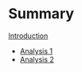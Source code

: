 # Summary

[Introduction](readme.md)

- [Analysis 1](./Analysis_1/solution.md)
- [Analysis 2](./Analysis_2/Report.md)
